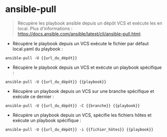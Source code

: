 # ansible-pull

> Récupère les playbook ansible depuis un dépôt VCS et exécute les en local.
> Plus d'informations : <https://docs.ansible.com/ansible/latest/cli/ansible-pull.html>.

- Récupère le playbook depuis un VCS exécute le fichier par défaut local.yaml du playbook :

`ansible-pull -U {{url_du_dépôt}}`

- Récupère le playbook depuis un VCS et exécute un playbook spécifique :

`ansible-pull -U {{url_du_dépôt}} {{playbook}}`

- Récupère un playbook depuis un VCS sur une branche spécifique et exécute ce dernier :

`ansible-pull -U {{url_du_dépôt}} -C {{branche}} {{playbook}}`

- Récupère un playbook depuis un VCS, spécifie les fichiers hôtes et exécute un playbook spécifique :

`ansible-pull -U {{url_du_dépôt}} -i {{fichier_hôtes}} {{playbook}}`

